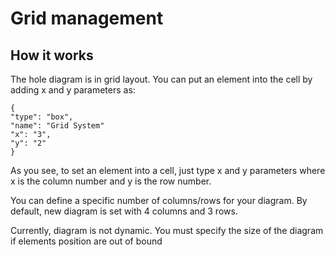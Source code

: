 Grid management
===============

## How it works

The hole diagram is in grid layout. You can put an element into the cell by adding x and y parameters as:
    
    {
    "type": "box",
    "name": "Grid System"
    "x": "3",
    "y": "2"
    }

As you see, to set an element into a cell, just type x and y parameters where x is the column number and y is the row number.


You can define a specific number of columns/rows for your diagram. By default, new diagram is set
with 4 columns and 3 rows.

Currently, diagram is not dynamic. You must specify the size of the diagram if elements position are out of bound 
